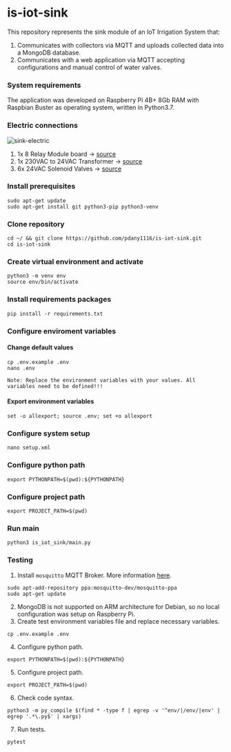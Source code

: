 # is-iot-sink

This repository represents the sink module of an IoT Irrigation System that:
1. Communicates with collectors via MQTT and uploads collected data into a MongoDB database.
2. Communicates with a web application via MQTT accepting configurations and manual control of water valves.

### System requirements
The application was developed on Raspberry Pi 4B+ 8Gb RAM with Raspbian Buster as operating system, written in Python3.7.

### Electric connections
![sink-electric](https://user-images.githubusercontent.com/51260103/178804914-d656d58f-85b0-4758-9ed9-78cdeef43d41.png)
  1. 1x 8 Relay Module board -> [source](https://www.amazon.com/SainSmart-101-70-102-8-Channel-Relay-Module/dp/B0057OC5WK)
  2. 1x 230VAC to 24VAC Transformer -> [source](https://www.tme.eu/ro/en/details/stm50_24v/transformers-with-fastening/breve-tufvassons/stm50-230-24v/)
  3. 6x 24VAC Solenoid Valves -> [source](https://www.amazon.com/Hunter-Industries-RTL0502PGV101G-Irrigation-Valve/dp/B000678LWQ/ref=pd_lpo_2?pd_rd_i=B000678LWQ&th=1)

### Install prerequisites
```
sudo apt-get update
sudo apt-get install git python3-pip python3-venv
```

### Clone repository
```
cd ~/ && git clone https://github.com/pdany1116/is-iot-sink.git
cd is-iot-sink
```

### Create virtual environment and activate
```
python3 -m venv env
source env/bin/activate
```

### Install requirements packages
```
pip install -r requirements.txt
```

### Configure enviroment variables
#### Change default values
```
cp .env.example .env
nano .env
```
`Note: Replace the environment variables with your values. All variables need to be defined!!!`
#### Export environment variables
```
set -o allexport; source .env; set +o allexport
```

### Configure system setup
```
nano setup.xml
```

### Configure python path
```
export PYTHONPATH=$(pwd):${PYTHONPATH}
```

### Configure project path
```
export PROJECT_PATH=$(pwd)
```

### Run main
```
python3 is_iot_sink/main.py
```


### Testing
1. Install `mosquitto` MQTT Broker. More information [here](https://mosquitto.org/download/).
```
sudo apt-add-repository ppa:mosquitto-dev/mosquitto-ppa
sudo apt-get update
```
2. MongoDB is not supported on ARM architecture for Debian, so no local configuration was setup on Raspberry Pi.
3. Create test environment variables file and replace necessary variables.
```
cp .env.example .env
```
4. Configure python path.
```
export PYTHONPATH=$(pwd):${PYTHONPATH}
```
5. Configure project path.
```
export PROJECT_PATH=$(pwd)
```
6. Check code syntax.
```
python3 -m py_compile $(find * -type f | egrep -v '^env/|/env/|env' | egrep '.*\.py$' | xargs)
```
7. Run tests.
```
pytest
```
